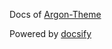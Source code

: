Docs of [Argon-Theme](https://github.com/solstice23/argon-theme/)

Powered by [docsify](https://docsify.js.org/)